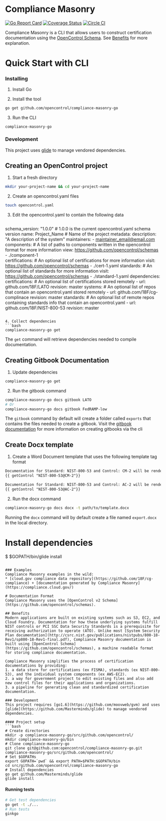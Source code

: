 # Compliance Masonry
[![Go Report Card](https://goreportcard.com/badge/github.com/opencontrol/compliance-masonry-go)](https://goreportcard.com/report/github.com/opencontrol/compliance-masonry-go)
[![Coverage Status](https://coveralls.io/repos/github/opencontrol/compliance-masonry-go/badge.svg?branch=master)](https://coveralls.io/github/opencontrol/compliance-masonry-go?branch=master)
[![Circle CI](https://circleci.com/gh/opencontrol/compliance-masonry-go/tree/master.svg?style=svg)](https://circleci.com/gh/opencontrol/compliance-masonry-go/tree/master)

Compliance Masonry is a CLI that allows users to construct certification documentation using the [OpenControl Schema](https://github.com/opencontrol/schemas). See [Benefits](#benefits) for more explanation.

# Quick Start with CLI

### Installing
1. Install Go

2. Install the tool
```bash
go get github.com/opencontrol/compliance-masonry-go
```
3. Run the CLI
```
compliance-masonry-go
```

### Development
This project uses [glide](https://github.com/Masterminds/glide) to manage vendored dependencies.

## Creating an OpenControl project
1. Start a fresh directory
  ```bash
  mkdir your-project-name && cd your-project-name
  ```
2. Create an opencontrol.yaml files
  ```bash
  touch opencontrol.yaml
  ```
3. Edit the opencontrol.yaml to contain the following data  
   ```yaml
  schema_version: "1.0.0" # 1.0.0 is the current opencontrol.yaml schema version
  name: Project_Name # Name of the project
  metadata:
    description: "A description of the system"
    maintainers:
      - maintainer_email@email.com
  components: # A list of paths to components written in the opencontrol format for more information view: https://github.com/opencontrol/schemas
    - ./component-1  
  certifications: # An optional list of certifications for more information visit: https://github.com/opencontrol/schemas
    - ./cert-1.yaml
  standards: # An optional list of standards for more information visit: https://github.com/opencontrol/schemas
    - ./standard-1.yaml
  dependencies:
    certifications: # An optional list of certifications stored remotely
      - url: github.com/18F/LATO
        revision: master
    systems:  # An optional list of repos that contain an opencontrol.yaml stored remotely
      - url: github.com/18F/cg-complinace
        revision: master
    standards:   # An optional list of remote repos containing standards info that contain an opencontrol.yaml
      - url: github.com/18F/NIST-800-53
        revision: master
  ```

4. Collect dependencies
  ```bash
  compliance-masonry-go get
  ```
  The `get` command will retrieve  dependencies needed to compile documentation.


## Creating Gitbook Documentation
1. Update dependencies
  ```bash
  compliance-masonry-go get
  ```
2. Run the gitbook command
  ```bash
  compliance-masonry-go docs gitbook LATO
  # Or
  compliance-masonry-go docs gitbook FedRAMP-low
  ```

The `gitbook` command by default will create a folder called `exports` that contains the files needed to create a gitbook. Visit the [gitbook documentation](https://github.com/GitbookIO/gitbook-cli) for more information on creating gitbooks via the cli

## Create Docx template
1. Create a Word Document template that uses the following template tag format  

  ```txt
  Documentation for Standard: NIST-800-53 and Control: CM-2 will be rendered below
  {{ getControl "NIST-800-53@CM-2"}}

  Documentation for Standard: NIST-800-53 and Control: AC-2 will be rendered below
  {{ getControl "NIST-800-53@AC-2"}}
  ```
2. Run the docx command
  ```bash
  compliance-masonry-go docs docx -t path/to/template.docx
  ```
  Running the `docx` command will by default create a file named `export.docx` in the local directory.

# Install dependencies
$ $GOPATH/bin/glide install
```

### Examples
Compliance Masonry examples in the wild:
* [cloud.gov compliance data repository](https://github.com/18F/cg-compliance) + [documentation generated by Compliance Masonry](https://compliance.cloud.gov/)

# Documentation Format
Compliance Masonry uses the [OpenControl v2 Schema](https://github.com/opencontrol/schemas).

## Benefits
Modern applications are built on existing systems such as S3, EC2, and Cloud Foundry. Documentation for how these underlying systems fulfill NIST controls or PCI SSC Data Security Standards is a prerequisite for receiving authorization to operate (ATO). Unlike most [System Security Plan documentation](http://csrc.nist.gov/publications/nistpubs/800-18-Rev1/sp800-18-Rev1-final.pdf), Compliance Masonry documentation is built using [OpenControl Schema](https://github.com/opencontrol/schemas), a machine readable format for storing compliance documentation.

Compliance Masonry simplifies the process of certification documentations by providing:
1. a data store for certifications (ex FISMA), standards (ex NIST-800-53), and the individual system components (ex AWS-EC2).
2. a way for government project to edit existing files and also add new control files for their applications and organizations.
3. a pipeline for generating clean and standardized certification documentation.

### Development
This project requires [go1.6](https://github.com/moovweb/gvm) and uses [glide](https://github.com/Masterminds/glide) to manage vendored dependencies.

#### Project setup
```bash
# Create directories
mkdir -p compliance-masonry-go/src/github.com/opencontrol/
mkdir compliance-masonry-go/bin
# Clone compliance-masonry-go
git clone git@github.com:opencontrol/compliance-masonry-go.git compliance-masonry-go/src/github.com/opencontrol/
# Set $GOPATHs
export GOPATH=`pwd` && export PATH=$PATH:$GOPATH/bin
cd src/github.com/opencontrol/compliance-masonry-go
# Install dependencies
go get github.com/Masterminds/glide
glide install
```

#### Running tests
```bash
# Get test dependencies
go get -t ./...
# Run tests
ginkgo
```
